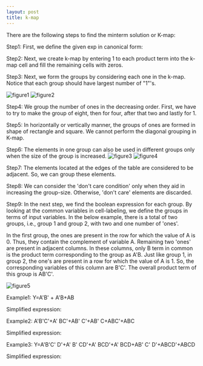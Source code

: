 ```yaml
---
layout: post
title: k-map
---
```


There are the following steps to find the minterm solution or K-map:

Step1: First, we define the given exp in canonical form:

Step2: Next, we create k-map by entering 1 to each product term into the k-map cell and fill the remaining cells with zeros.

Step3: Next, we form the groups by considering each one in the k-map. Notice that each group should have largest number of "1"'s.

![figure1](https://static.javatpoint.com/tutorial/digital-electronics/images/simplification-of-boolean-expressions-using-karnaugh-map3.png)
![figure2](https://static.javatpoint.com/tutorial/digital-electronics/images/simplification-of-boolean-expressions-using-karnaugh-map3.png)

Step4: We group the number of ones in the decreasing order. First, we have to try to make the group of eight, then for four, after that two and lastly for 1.

Step5: In horizontally or vertically manner, the groups of ones are formed in shape of rectangle and square. We cannot perform the diagonal grouping in K-map.

Step6: The elements in one group can also be used in different groups only when the size of the group is increased.
![figure3](https://static.javatpoint.com/tutorial/digital-electronics/images/simplification-of-boolean-expressions-using-karnaugh-map6.png)
![figure4](https://static.javatpoint.com/tutorial/digital-electronics/images/simplification-of-boolean-expressions-using-karnaugh-map6.png)

Step7: The elements located at the edges of the table are considered to be adjacent. So, we can group these elements.

Step8: We can consider the 'don't care condition' only when they aid in increasing the group-size. Otherwise, 'don't care' elements are discarded.

Step9: In the next step, we find the boolean expression for each group. By looking at the common variables in cell-labeling, we define the groups in terms of input variables. In the below example, there is a total of two groups, i.e., group 1 and group 2, with two and one number of 'ones'.

In the first group, the ones are present in the row for which the value of A is 0. Thus, they contain the complement of variable A. Remaining two 'ones' are present in adjacent columns. In these columns, only B term in common is the product term corresponding to the group as A'B. Just like group 1, in group 2, the one's are present in a row for which the value of A is 1. So, the corresponding variables of this column are B'C'. The overall product term of this group is AB'C'.

![figure5](https://static.javatpoint.com/tutorial/digital-electronics/images/simplification-of-boolean-expressions-using-karnaugh-map9.png)

Example1: Y=A'B' + A'B+AB

Simplified expression:

Example2: A'B'C'+A' BC'+AB' C'+AB' C+ABC'+ABC

Simplified expression:

Example3: Y=A'B'C' D'+A' B' CD'+A' BCD'+A' BCD+AB' C' D'+ABCD'+ABCD

Simplified expression:
